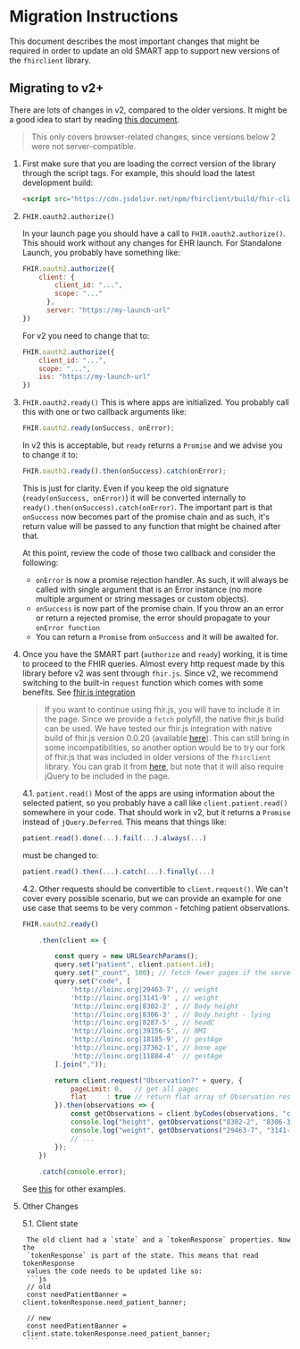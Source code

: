 # Migration Instructions

This document describes the most important changes that might be required
in order to update an old SMART app to support new versions of the `fhirclient`
library.

## Migrating to v2+

There are lots of changes in v2, compared to the older versions. It might be a
good idea to start by reading [this document](v2.md).

> This only covers browser-related changes, since versions below 2 were not server-compatible.

1. First make sure that you are loading the correct version of the library
    through the script tags. For example, this should load the latest development build:
    ```html
    <script src="https://cdn.jsdelivr.net/npm/fhirclient/build/fhir-client.js"></script>
    ```

2. `FHIR.oauth2.authorize()`
    
    In your launch page you should have a call to `FHIR.oauth2.authorize()`.
    This should work without any changes for EHR launch. For Standalone Launch,
    you probably  have something like:
    ```js
    FHIR.oauth2.authorize({
        client: {
            client_id: "...",
            scope: "..."
          },
          server: "https://my-launch-url"
    })
    ```
    For v2 you need to change that to:
    ```js
    FHIR.oauth2.authorize({
        client_id: "...",
        scope: "...",
        iss: "https://my-launch-url"
    })
    ```
3. `FHIR.oauth2.ready()`
    This is where apps are initialized. You probably call this with
    one or two callback arguments like:
    ```js
    FHIR.oauth2.ready(onSuccess, onError);
    ```
    In v2 this is acceptable, but `ready` returns a `Promise` and we
    advise you to change it to:
    ```js
    FHIR.oauth2.ready().then(onSuccess).catch(onError);
    ```
    This is just for clarity. Even if you keep the old signature (`ready(onSuccess, onError)`)
    it will be converted internally to `ready().then(onSuccess).catch(onError)`. The important
    part is that `onSuccess` now becomes part of the promise chain and as such, it's return
    value will be passed to any function that might be chained after that.

    At this point, review the code of those two callback and consider
    the following:
    - `onError` is now a promise rejection handler. As such, it will
    always be called with single argument that is an Error instance
    (no more multiple argument or string messages or custom objects).
    - `onSuccess` is now part of the promise chain. If you throw an
    an error or return a rejected promise, the error should propagate
    to your `onError function`
    - You can return a `Promise` from `onSuccess` and it will be awaited for.

4. Once you have the SMART part (`authorize` and `ready`) working, it
    is time to proceed to the FHIR queries. Almost every http request
    made by this library before v2 was sent through `fhir.js`. Since v2,
    we recommend switching to the built-in `request` function which comes
    with some benefits. See [fhir.js integration](/#fhirjs-integration)

    > If you want to continue using fhir.js, you will have to include it in the
      page. Since we provide a `fetch` polyfill, the native fhir.js build can be used.
      We have tested our fhir.js integration with native build of fhir.js version
      0.0.20 (available [here](../lib/nativeFhir.js)).
      This can still bring in some incompatibilities, so another option would be
      to try our fork of fhir.js that was included in older versions of the
      `fhirclient` library. You can grab it from [here](https://github.com/smart-on-fhir/client-js/blob/9e77b7b26b5d7dff7e65f25625441e0905f84811/lib/jqFhir.js),
      but note that it will also require jQuery to be included in the page.

    4.1. `patient.read()` Most of the apps are using information about the
    selected patient, so you probably have a call like `client.patient.read()`
    somewhere in your code. That should work in v2, but it returns a `Promise`
    instead of `jQuery.Deferred`. This means that things like:
    ```js
    patient.read().done(...).fail(...).always(...)
    ```
    must be changed to:
    ```js
    patient.read().then(...).catch(...).finally(...)
    ```

    4.2. Other requests should be convertible to `client.request()`. We can't
    cover every possible scenario, but we can provide an example for one use case
    that seems to be very common - fetching patient observations.
    ```js
    FHIR.oauth2.ready()
    
        .then(client => {

            const query = new URLSearchParams();
            query.set("patient", client.patient.id);
            query.set("_count", 100); // fetch fewer pages if the server supports it
            query.set("code", [
                'http://loinc.org|29463-7', // weight
                'http://loinc.org|3141-9' , // weight
                'http://loinc.org|8302-2' , // Body height
                'http://loinc.org|8306-3' , // Body height - lying
                'http://loinc.org|8287-5' , // headC
                'http://loinc.org|39156-5', // BMI
                'http://loinc.org|18185-9', // gestAge
                'http://loinc.org|37362-1', // bone age
                'http://loinc.org|11884-4'  // gestAge
            ].join(","));

            return client.request("Observation?" + query, {
                pageLimit: 0,   // get all pages
                flat     : true // return flat array of Observation resources
            }).then(observations => {
                const getObservations = client.byCodes(observations, "code");
                console.log("height", getObservations("8302-2", "8306-3"));
                console.log("weight", getObservations("29463-7", "3141-9"));
                // ...
            });
        })
        
        .catch(console.error);
    ```
    See [this](/fhirjs-equivalents) for other examples.
5. Other Changes

    5.1. Client state

        The old client had a `state` and a `tokenResponse` properties. Now the
        `tokenResponse` is part of the state. This means that read tokenResponse
        values the code needs to be updated like so:
        ```js
        // old
        const needPatientBanner = client.tokenResponse.need_patient_banner;

        // new
        const needPatientBanner = client.state.tokenResponse.need_patient_banner;
        ```
